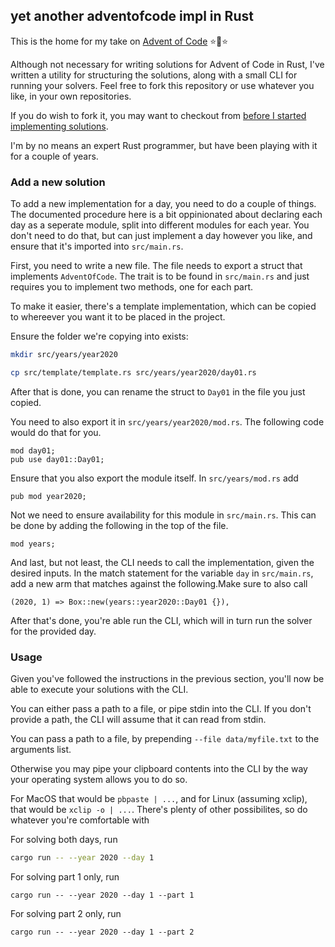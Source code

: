 ## yet another adventofcode impl in Rust

This is the home for my take on [Advent of Code](https://adventofcode.com) ⭐🎄⭐

Although not necessary for writing solutions for Advent of Code in Rust, I've
written a utility for structuring the solutions, along with a small CLI for
running your solvers. Feel free to fork this repository or use whatever you
like, in your own repositories.

If you do wish to fork it, you may want to checkout from
[before I started implementing solutions](https://github.com/nicklasmoeller/adventofcode/tree/266fef46722925ea8a09fc4d0c59074124cad1d1).

I'm by no means an expert Rust programmer, but have been playing with it for a
couple of years.

### Add a new solution

To add a new implementation for a day, you need to do a couple of things. The
documented procedure here is a bit oppinionated about declaring each day as a
seperate module, split into different modules for each year. You don't need to
do that, but can just implement a day however you like, and ensure that it's
imported into `src/main.rs`.

First, you need to write a new file. The file needs to export a struct that
implements `AdventOfCode`. The trait is to be found in `src/main.rs` and just
requires you to implement two methods, one for each part.

To make it easier, there's a template implementation, which can be copied to
whereever you want it to be placed in the project.

Ensure the folder we're copying into exists:

```bash
mkdir src/years/year2020
```


```bash
cp src/template/template.rs src/years/year2020/day01.rs
```

After that is done, you can rename the struct to `Day01` in the file you just
copied.

You need to also export it in `src/years/year2020/mod.rs`. The following code
would do that for you.

```
mod day01;
pub use day01::Day01;
```

Ensure that you also export the module itself. In `src/years/mod.rs` add
```
pub mod year2020;
```

Not we need to ensure availability for this module in `src/main.rs`. This can
be done by adding the following in the top of the file.

```
mod years;
```

And last, but not least, the CLI needs to call the implementation, given the
desired inputs. In the match statement for the variable `day` in `src/main.rs`,
add a new arm that matches against the following.Make sure to also call

```
(2020, 1) => Box::new(years::year2020::Day01 {}),
```

After that's done, you're able run the CLI, which will in turn run the solver
for the provided day.

### Usage

Given you've followed the instructions in the previous section, you'll now be
able to execute your solutions with the CLI.

You can either pass a path to a file, or pipe stdin into the CLI. If you don't
provide a path, the CLI will assume that it can read from stdin.

You can pass a path to a file, by prepending `--file data/myfile.txt` to the
arguments list.

Otherwise you may pipe your clipboard contents into the CLI by the way your
operating system allows you to do so.

For MacOS that would be `pbpaste | ...`, and for Linux (assuming xclip), that
would be `xclip -o | ...`. There's plenty of other possibilites, so do
whatever you're comfortable with

For solving both days, run
```bash
cargo run -- --year 2020 --day 1
```

For solving part 1 only, run
```
cargo run -- --year 2020 --day 1 --part 1
```

For solving part 2 only, run
```
cargo run -- --year 2020 --day 1 --part 2
```
